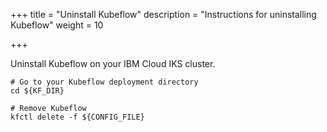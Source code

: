 +++
title = "Uninstall Kubeflow"
description = "Instructions for uninstalling Kubeflow"
weight = 10
                    
+++

Uninstall Kubeflow on your IBM Cloud IKS cluster.

```
# Go to your Kubeflow deployment directory
cd ${KF_DIR}

# Remove Kubeflow
kfctl delete -f ${CONFIG_FILE}
```
